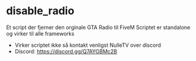 # disable_radio
Et script der fjerner den orginale GTA Radio til FiveM
Scriptet er standalone og virker til alle frameworks

- Virker scriptet ikke så kontakt venligst NulleTV over discord
- Discord: https://discord.gg/Q7AYGBMc2B
